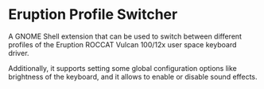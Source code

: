 # Eruption Profile Switcher

A GNOME Shell extension that can be used to switch between different profiles of
the Eruption ROCCAT Vulcan 100/12x user space keyboard driver.

Additionally, it supports setting some global configuration options like
brightness of the keyboard, and it allows to enable or disable sound effects.
